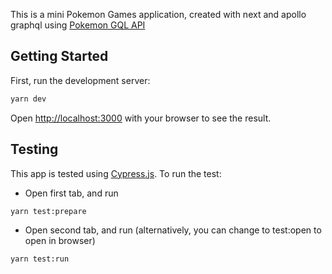 This is a mini Pokemon Games application, created with next and apollo graphql using [Pokemon GQL API](https://graphql-pokeapi.vercel.app/api/graphql)

## Getting Started

First, run the development server:

```bash
yarn dev
```

Open [http://localhost:3000](http://localhost:3000) with your browser to see the result.

## Testing

This app is tested using [Cypress.js](https://docs.cypress.io/). To run the test:

- Open first tab, and run

```bash
yarn test:prepare
```

- Open second tab, and run (alternatively, you can change to test:open to open in browser)

```bash
yarn test:run
```
